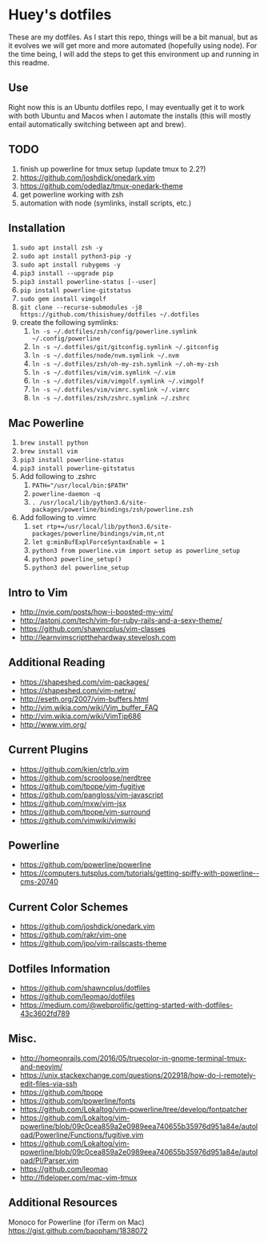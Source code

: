 # Huey's dotfiles
These are my dotfiles. As I start this repo, things will be a bit manual, but as it evolves we will get more and more automated (hopefully using node). For the time being, I will add the steps to get this environment up and running in this readme.

## Use
Right now this is an Ubuntu dotfiles repo, I may eventually get it to work with both Ubuntu and Macos when I automate the installs (this will mostly entail automatically switching between apt and brew).

## TODO
1. finish up powerline for tmux setup (update tmux to 2.2?)
2. https://github.com/joshdick/onedark.vim
3. https://github.com/odedlaz/tmux-onedark-theme
4. get powerline working with zsh
5. automation with node (symlinks, install scripts, etc.)

## Installation
1. `sudo apt install zsh -y`
2. `sudo apt install python3-pip -y`
3. `sudo apt install rubygems -y`
4. `pip3 install --upgrade pip`
5. `pip3 install powerline-status [--user]`
6. `pip install powerline-gitstatus`
7. `sudo gem install vimgolf`
8. `git clone --recurse-submodules -j8 https://github.com/thisishuey/dotfiles ~/.dotfiles`
9. create the following symlinks:
	1. `ln -s ~/.dotfiles/zsh/config/powerline.symlink ~/.config/powerline`
	2. `ln -s ~/.dotfiles/git/gitconfig.symlink ~/.gitconfig`
	3. `ln -s ~/.dotfiles/node/nvm.symlink ~/.nvm`
	4. `ln -s ~/.dotfiles/zsh/oh-my-zsh.symlink ~/.oh-my-zsh`
	5. `ln -s ~/.dotfiles/vim/vim.symlink ~/.vim`
	6. `ln -s ~/.dotfiles/vim/vimgolf.symlink ~/.vimgolf`
	7. `ln -s ~/.dotfiles/vim/vimrc.symlink ~/.vimrc`
	8. `ln -s ~/.dotfiles/zsh/zshrc.symlink ~/.zshrc`

## Mac Powerline
1. `brew install python`
2. `brew install vim`
3. `pip3 install powerline-status`
4. `pip3 install powerline-gitstatus`
5. Add following to .zshrc
	1. `PATH="/usr/local/bin:$PATH"`
	2. `powerline-daemon -q`
	3. `. /usr/local/lib/python3.6/site-packages/powerline/bindings/zsh/powerline.zsh`
6. Add following to .vimrc
	1. `set rtp+=/usr/local/lib/python3.6/site-packages/powerline/bindings/vim,nt,nt`
	2. `let g:minBufExplForceSyntaxEnable = 1`
	3. `python3 from powerline.vim import setup as powerline_setup`
	4. `python3 powerline_setup()`
	5. `python3 del powerline_setup`

## Intro to Vim
* http://nvie.com/posts/how-i-boosted-my-vim/
* http://astonj.com/tech/vim-for-ruby-rails-and-a-sexy-theme/
* https://github.com/shawncplus/vim-classes
* http://learnvimscriptthehardway.stevelosh.com

## Additional Reading
* https://shapeshed.com/vim-packages/
* https://shapeshed.com/vim-netrw/
* http://eseth.org/2007/vim-buffers.html
* http://vim.wikia.com/wiki/Vim_buffer_FAQ
* http://vim.wikia.com/wiki/VimTip686
* http://www.vim.org/

## Current Plugins
* https://github.com/kien/ctrlp.vim
* https://github.com/scrooloose/nerdtree
* https://github.com/tpope/vim-fugitive
* https://github.com/pangloss/vim-javascript
* https://github.com/mxw/vim-jsx
* https://github.com/tpope/vim-surround
* https://github.com/vimwiki/vimwiki

## Powerline
* https://github.com/powerline/powerline
* https://computers.tutsplus.com/tutorials/getting-spiffy-with-powerline--cms-20740

## Current Color Schemes
* https://github.com/joshdick/onedark.vim
* https://github.com/rakr/vim-one
* https://github.com/jpo/vim-railscasts-theme

## Dotfiles Information
* https://github.com/shawncplus/dotfiles
* https://github.com/leomao/dotfiles
* https://medium.com/@webprolific/getting-started-with-dotfiles-43c3602fd789

## Misc.
* http://homeonrails.com/2016/05/truecolor-in-gnome-terminal-tmux-and-neovim/
* https://unix.stackexchange.com/questions/202918/how-do-i-remotely-edit-files-via-ssh
* https://github.com/tpope
* https://github.com/powerline/fonts
* https://github.com/Lokaltog/vim-powerline/tree/develop/fontpatcher
* https://github.com/Lokaltog/vim-powerline/blob/09c0cea859a2e0989eea740655b35976d951a84e/autoload/Powerline/Functions/fugitive.vim
* https://github.com/Lokaltog/vim-powerline/blob/09c0cea859a2e0989eea740655b35976d951a84e/autoload/Pl/Parser.vim
* https://github.com/leomao
* http://fideloper.com/mac-vim-tmux

## Additional Resources
Monoco for Powerline (for iTerm on Mac) https://gist.github.com/baopham/1838072
